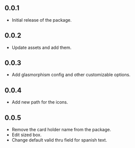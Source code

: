 ## 0.0.1

* Initial release of the package.

## 0.0.2
* Update assets and add them.

## 0.0.3 
* Add glasmorphism config and other customizable options.

## 0.0.4
* Add new path for the icons.

## 0.0.5

* Remove the card holder name from the package.
* Edit sized box.
* Change default valid thru field for spanish text.